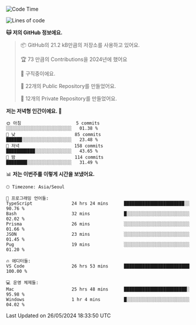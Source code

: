  <!--START_SECTION:waka-->
![Code Time](http://img.shields.io/badge/Code%20Time-608%20hrs%2040%20mins-blue)

![Lines of code](https://img.shields.io/badge/%EC%A0%80%EB%8A%94%20%EC%97%AC%ED%83%9C%EA%B9%8C%EC%A7%80%20-307.4%20thousand%20%EC%A4%84%EC%9D%98%20%EC%BD%94%EB%93%9C%EB%A5%BC%20%EC%9E%91%EC%84%B1%ED%96%88%EC%96%B4%EC%9A%94.-blue)

**🐱 저의 GitHub 정보에요.** 

> 📦 GitHub의 21.2 kB만큼의 저장소를 사용하고 있어요. 
 > 
> 🏆 73 만큼의 Contributions을 2024년에 했어요
 > 
> 💼 구직중이에요.
 > 
> 📜 22개의 Public Repository를 만들었어요. 
 > 
> 🔑 12개의 Private Repository를 만들었어요. 
 > 
**저는 저녁형 인간이에요. 🦉** 

```text
🌞 아침                     5 commits           ░░░░░░░░░░░░░░░░░░░░░░░░░   01.38 % 
🌆 낮　                     85 commits          ██████░░░░░░░░░░░░░░░░░░░   23.48 % 
🌃 저녁                     158 commits         ███████████░░░░░░░░░░░░░░   43.65 % 
🌙 밤　                     114 commits         ████████░░░░░░░░░░░░░░░░░   31.49 % 
```


📊 **저는 이번주를 이렇게 시간을 보냈어요.** 

```text
🕑︎ Timezone: Asia/Seoul

💬 프로그래밍 언어들: 
TypeScript               24 hrs 24 mins      ███████████████████████░░   90.76 % 
Bash                     32 mins             █░░░░░░░░░░░░░░░░░░░░░░░░   02.02 % 
Prisma                   26 mins             ░░░░░░░░░░░░░░░░░░░░░░░░░   01.66 % 
JSON                     23 mins             ░░░░░░░░░░░░░░░░░░░░░░░░░   01.45 % 
Pug                      19 mins             ░░░░░░░░░░░░░░░░░░░░░░░░░   01.20 % 

🔥 에디터들: 
VS Code                  26 hrs 53 mins      █████████████████████████   100.00 % 

💻 운영 체제들: 
Mac                      25 hrs 48 mins      ████████████████████████░   95.98 % 
Windows                  1 hr 4 mins         █░░░░░░░░░░░░░░░░░░░░░░░░   04.02 % 
```


 Last Updated on 26/05/2024 18:33:50 UTC
<!--END_SECTION:waka-->
